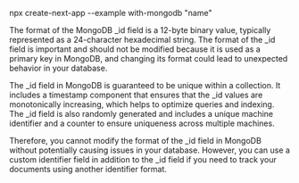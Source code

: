 npx create-next-app --example with-mongodb "name"

The format of the MongoDB _id field is a 12-byte binary value, typically represented as a 24-character hexadecimal string. The format of the _id field is important and should not be modified because it is used as a primary key in MongoDB, and changing its format could lead to unexpected behavior in your database.

The _id field in MongoDB is guaranteed to be unique within a collection. It includes a timestamp component that ensures that the _id values are monotonically increasing, which helps to optimize queries and indexing. The _id field is also randomly generated and includes a unique machine identifier and a counter to ensure uniqueness across multiple machines.

Therefore, you cannot modify the format of the _id field in MongoDB without potentially causing issues in your database. However, you can use a custom identifier field in addition to the _id field if you need to track your documents using another identifier format.